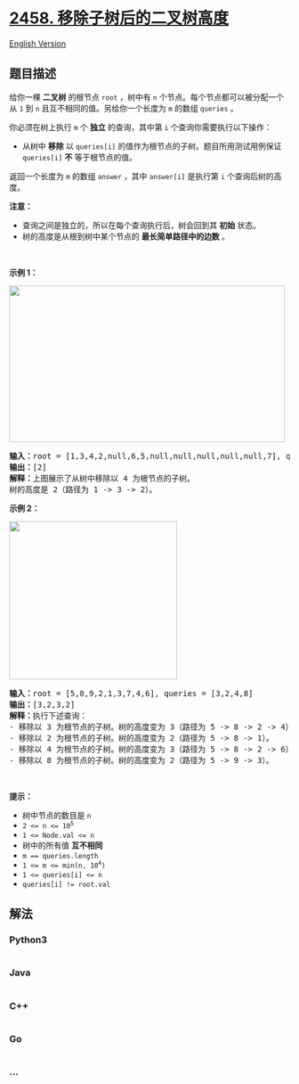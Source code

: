 # [2458. 移除子树后的二叉树高度](https://leetcode.cn/problems/height-of-binary-tree-after-subtree-removal-queries)

[English Version](/solution/2400-2499/2458.Height%20of%20Binary%20Tree%20After%20Subtree%20Removal%20Queries/README_EN.md)

## 题目描述

<!-- 这里写题目描述 -->

<p>给你一棵 <strong>二叉树</strong> 的根节点 <code>root</code> ，树中有 <code>n</code> 个节点。每个节点都可以被分配一个从 <code>1</code> 到 <code>n</code> 且互不相同的值。另给你一个长度为 <code>m</code> 的数组 <code>queries</code> 。</p>

<p>你必须在树上执行 <code>m</code> 个 <strong>独立</strong> 的查询，其中第 <code>i</code> 个查询你需要执行以下操作：</p>

<ul>
	<li>从树中 <strong>移除</strong> 以 <code>queries[i]</code> 的值作为根节点的子树。题目所用测试用例保证 <code>queries[i]</code> <strong>不</strong> 等于根节点的值。</li>
</ul>

<p>返回一个长度为 <code>m</code> 的数组<em> </em><code>answer</code><em> </em>，其中<em> </em><code>answer[i]</code><em> </em>是执行第 <code>i</code> 个查询后树的高度。</p>

<p><strong>注意：</strong></p>

<ul>
	<li>查询之间是独立的，所以在每个查询执行后，树会回到其 <strong>初始</strong> 状态。</li>
	<li>树的高度是从根到树中某个节点的 <strong>最长简单路径中的边数</strong> 。</li>
</ul>

<p>&nbsp;</p>

<p><strong>示例 1：</strong></p>

<p><img alt="" src="https://assets.leetcode.com/uploads/2022/09/07/binaryytreeedrawio-1.png" style="width: 495px; height: 281px;" /></p>

<pre>
<strong>输入：</strong>root = [1,3,4,2,null,6,5,null,null,null,null,null,7], queries = [4]
<strong>输出：</strong>[2]
<strong>解释：</strong>上图展示了从树中移除以 4 为根节点的子树。
树的高度是 2（路径为 1 -&gt; 3 -&gt; 2）。
</pre>

<p><strong>示例 2：</strong></p>

<p><img alt="" src="https://assets.leetcode.com/uploads/2022/09/07/binaryytreeedrawio-2.png" style="width: 301px; height: 284px;" /></p>

<pre>
<strong>输入：</strong>root = [5,8,9,2,1,3,7,4,6], queries = [3,2,4,8]
<strong>输出：</strong>[3,2,3,2]
<strong>解释：</strong>执行下述查询：
- 移除以 3 为根节点的子树。树的高度变为 3（路径为 5 -&gt; 8 -&gt; 2 -&gt; 4）。
- 移除以 2 为根节点的子树。树的高度变为 2（路径为 5 -&gt; 8 -&gt; 1）。
- 移除以 4 为根节点的子树。树的高度变为 3（路径为 5 -&gt; 8 -&gt; 2 -&gt; 6）。
- 移除以 8 为根节点的子树。树的高度变为 2（路径为 5 -&gt; 9 -&gt; 3）。
</pre>

<p>&nbsp;</p>

<p><strong>提示：</strong></p>

<ul>
	<li>树中节点的数目是 <code>n</code></li>
	<li><code>2 &lt;= n &lt;= 10<sup>5</sup></code></li>
	<li><code>1 &lt;= Node.val &lt;= n</code></li>
	<li>树中的所有值 <strong>互不相同</strong></li>
	<li><code>m == queries.length</code></li>
	<li><code>1 &lt;= m &lt;= min(n, 10<sup>4</sup>)</code></li>
	<li><code>1 &lt;= queries[i] &lt;= n</code></li>
	<li><code>queries[i] != root.val</code></li>
</ul>


## 解法

<!-- 这里可写通用的实现逻辑 -->

<!-- tabs:start -->

### **Python3**

<!-- 这里可写当前语言的特殊实现逻辑 -->

```python

```

### **Java**

<!-- 这里可写当前语言的特殊实现逻辑 -->

```java

```

### **C++**

```cpp

```

### **Go**

```go

```

### **...**

```

```

<!-- tabs:end -->